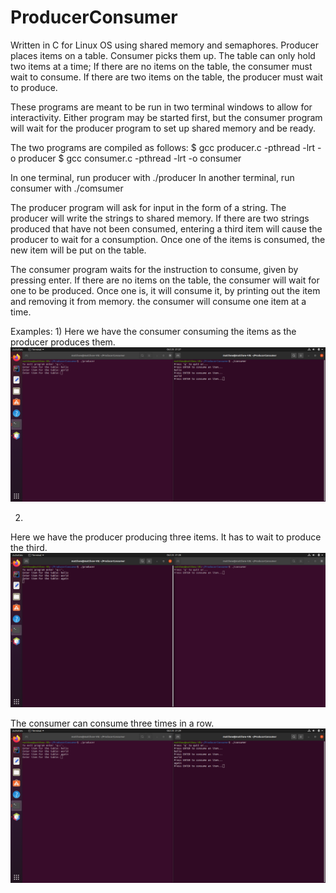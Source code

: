 # ProducerConsumer
Written in C for Linux OS using shared memory and semaphores. 
Producer places items on a table. Consumer picks them up. The 
table can only hold two items at a time; If there are no items
on the table, the consumer must wait to consume. If there are 
two items on the table, the producer must wait to produce. 

These programs are meant to be run in two terminal windows
to allow for interactivity. Either program may be started first,
but the consumer program will wait for the producer program 
to set up shared memory and be ready. 

The two programs are compiled as follows:
$ gcc producer.c -pthread -lrt -o producer
$ gcc consumer.c -pthread -lrt -o consumer

In one terminal, run producer with ./producer
In another terminal, run consumer with ./comsumer

The producer program will ask for input in the form of a string.
The producer will write the strings to shared memory. If there are 
two strings produced that have not been consumed, entering a third
item will cause the producer to wait for a consumption. Once one of 
the items is consumed, the new item will be put on the table. 

The consumer program waits for the instruction to consume, given
by pressing enter. If there are no items on the table, the consumer
will wait for one to be produced. Once one is, it will consume it, 
by printing out the item and removing it from memory. the consumer
will consume one item at a time. 

Examples:
1)
Here we have the consumer consuming the items as the producer produces them. 
![pctrade](/images/pctrade.png "pctrade")

2)
Here we have the producer producing three items. It has to wait to produce the third.
![pcprodwait](/images/pcprodwait.png "pcprodwait")

The consumer can consume three times in a row. 
![pcprodwait2](/images/pcprodwait2.png "pcprodwait2")
